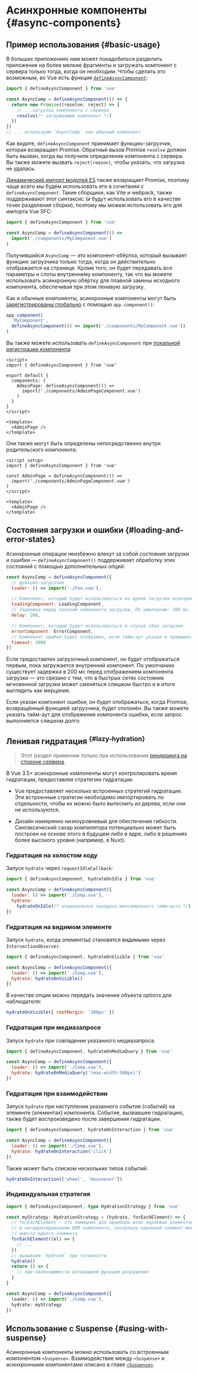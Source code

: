 # Асинхронные компоненты {#async-components}

## Пример использования {#basic-usage}

В больших приложениях нам может понадобиться разделить приложение на более мелкие фрагменты и загружать компонент с сервера только тогда, когда он необходим. Чтобы сделать это возможным, во Vue есть функция [`defineAsyncComponent`](/api/general#defineasynccomponent):

```js
import { defineAsyncComponent } from 'vue'

const AsyncComp = defineAsyncComponent(() => {
  return new Promise((resolve, reject) => {
    // ...загрузка компонента с сервера
    resolve(/* загружаемый компонент */)
  })
})
// ... используем `AsyncComp` как обычный компонент
```

Как видите, `defineAsyncComponent` принимает функцию-загрузчик, которая возвращает Promise. Обратный вызов Promise `resolve` должен быть вызван, когда вы получили определение компонента с сервера. Вы также можете вызвать `reject(reason)`, чтобы указать, что загрузка не удалась.

[Динамический импорт модулей ES](https://developer.mozilla.org/en-US/docs/Web/JavaScript/Reference/Operators/import) также возвращает Promise, поэтому чаще всего мы будем использовать его в сочетании с `defineAsyncComponent`. Такие сборщики, как Vite и webpack, также поддерживают этот синтаксис (и будут использовать его в качестве точек разделения сборки), поэтому мы можем использовать его для импорта Vue SFC:

```js
import { defineAsyncComponent } from 'vue'

const AsyncComp = defineAsyncComponent(() =>
  import('./components/MyComponent.vue')
)
```

Получившийся `AsyncComp` — это компонент-обёртка, который вызывает функцию загрузчика только тогда, когда он действительно отображается на странице. Кроме того, он будет передавать все параметры и слоты внутреннему компоненту, так что вы можете использовать асинхронную обёртку для плавной замены исходного компонента, обеспечивая при этом ленивую загрузку.

Как и обычные компоненты, асинхронные компоненты могут быть [зарегистрированы глобально](/guide/components/registration#global-registration) с помощью `app.component()`:

```js
app.component(
  'MyComponent',
  defineAsyncComponent(() => import('./components/MyComponent.vue'))
)
```

<div class="options-api">

Вы также можете использовать `defineAsyncComponent` при [локальной регистрации компонента](/guide/components/registration#local-registration):

```vue
<script>
import { defineAsyncComponent } from 'vue'

export default {
  components: {
    AdminPage: defineAsyncComponent(() =>
      import('./components/AdminPageComponent.vue')
    )
  }
}
</script>

<template>
  <AdminPage />
</template>
```

</div>

<div class="composition-api">

Они также могут быть определены непосредственно внутри родительского компонента:

```vue
<script setup>
import { defineAsyncComponent } from 'vue'

const AdminPage = defineAsyncComponent(() =>
  import('./components/AdminPageComponent.vue')
)
</script>

<template>
  <AdminPage />
</template>
```

</div>

## Состояния загрузки и ошибки {#loading-and-error-states}

Асинхронные операции неизбежно влекут за собой состояния загрузки и ошибки — `defineAsyncComponent()` поддерживает обработку этих состояний с помощью дополнительных опций:

```js
const AsyncComp = defineAsyncComponent({
  // функция-загрузчик
  loader: () => import('./Foo.vue'),

  // Компонент, который будет использоваться во время загрузки асинхронного компонента
  loadingComponent: LoadingComponent,
  // Задержка перед показом компонента загрузки. По умолчанию: 200 мс.
  delay: 200,

  // Компонент, который будет использоваться в случае сбоя загрузки
  errorComponent: ErrorComponent,
  // Компонент ошибки будет отображен, если тайм-аут указан и превышен. По умолчанию: Infinity.
  timeout: 3000
})
```

Если предоставлен загрузочный компонент, он будет отображаться первым, пока загружается внутренний компонент. По умолчанию существует задержка в 200 мс перед отображением компонента загрузки — это связано с тем, что в быстрых сетях состояние мгновенной загрузки может сменяться слишком быстро и в итоге выглядеть как мерцание.

Если указан компонент ошибки, он будет отображаться, когда Promise, возвращённый функцией загрузчика, будет отклонён. Вы также можете указать тайм-аут для отображения компонента ошибки, если запрос выполняется слишком долго.

## Ленивая гидратация <sup class="vt-badge" data-text="3.5+" /> {#lazy-hydration}

> Этот раздел применим только при использовании [рендеринга на стороне сервера](/guide/scaling-up/ssr).

В Vue 3.5+ асинхронные компоненты могут контролировать время гидратации, предоставляя стратегию гидратации.

- Vue предоставляет несколько встроенных стратегий гидратации. Эти встроенные стратегии необходимо импортировать по отдельности, чтобы их можно было вытеснить из дерева, если они не используются.

- Дизайн намеренно низкоуровневый для обеспечения гибкости. Синтаксический сахар компилятора потенциально может быть построен на основе этого в будущем либо в ядре, либо в решениях более высокого уровня (например, в Nuxt).

### Гидратация на холостом ходу

Запуск `hydrate` через `requestIdleCallback`:

```js
import { defineAsyncComponent, hydrateOnIdle } from 'vue'

const AsyncComp = defineAsyncComponent({
  loader: () => import('./Comp.vue'),
  hydrate:
    hydrateOnIdle(/* опциональная передача максимального тайм-аута */)
})
```

### Гидратация на видимом элементе

Запуск `hydrate`, когда элемент(ы) становятся видимыми через `IntersectionObserver`.

```js
import { defineAsyncComponent, hydrateOnVisible } from 'vue'

const AsyncComp = defineAsyncComponent({
  loader: () => import('./Comp.vue'),
  hydrate: hydrateOnVisible()
})
```

В качестве опции можно передать значение объекта options для наблюдателя:

```js
hydrateOnVisible({ rootMargin: '100px' })
```

### Гидратация при медиазапросе

Запуск `hydrate` при совпадении указанного медиазапроса.

```js
import { defineAsyncComponent, hydrateOnMediaQuery } from 'vue'

const AsyncComp = defineAsyncComponent({
  loader: () => import('./Comp.vue'),
  hydrate: hydrateOnMediaQuery('(max-width:500px)')
})
```

### Гидратация при взаимодействии

Запуск `hydrate` при наступлении указанного события (событий) на элементе (элементах) компонента. Событие, вызвавшее гидратацию, также будет воспроизведено после завершения гидратации.

```js
import { defineAsyncComponent, hydrateOnInteraction } from 'vue'

const AsyncComp = defineAsyncComponent({
  loader: () => import('./Comp.vue'),
  hydrate: hydrateOnInteraction('click')
})
```

Также может быть списком нескольких типов событий:

```js
hydrateOnInteraction(['wheel', 'mouseover'])
```

### Индивидуальная стратегия

```ts
import { defineAsyncComponent, type HydrationStrategy } from 'vue'

const myStrategy: HydrationStrategy = (hydrate, forEachElement) => {
  // forEachElement - это помощник для перебора всех корневых элементов
  // в негидратированном DOM компонента, поскольку корневой элемент может быть фрагментом
  // вместо одного элемента
  forEachElement((el) => {
    // ...
  })
  // вызываем `hydrate` при готовности
  hydrate()
  return () => {
    // при необходимости возвращаем функцию разрушения
  }
}

const AsyncComp = defineAsyncComponent({
  loader: () => import('./Comp.vue'),
  hydrate: myStrategy
})
```

## Использование с Suspense {#using-with-suspense}

Асинхронные компоненты можно использовать со встроенным компонентом `<Suspense>`. Взаимодействие между `<Suspense>` и асинхронными компонентами описано в главе [`<Suspense>`](/guide/built-ins/suspense).
